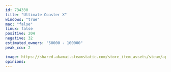 ```yaml
---
id: 734330
title: "Ultimate Coaster X"
windows: "true"
mac: "false"
linux: false
positive: 204
negative: 32
estimated_owners: "50000 - 100000"
peak_ccu: 2

image: https://shared.akamai.steamstatic.com/store_item_assets/steam/apps/734330/header.jpg?t=1552254337
opinions:
---
```

